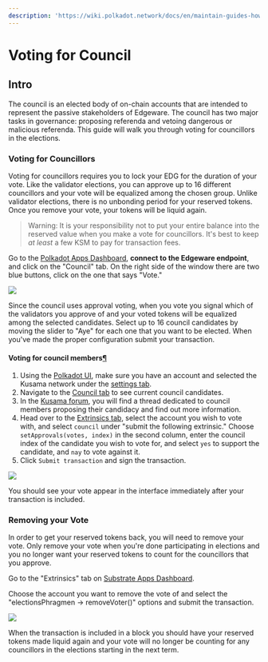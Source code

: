```yaml
---
description: 'https://wiki.polkadot.network/docs/en/maintain-guides-how-to-vote-councillor'
---
```


# Voting for Council

## Intro <a id="__docusaurus"></a>

The council is an elected body of on-chain accounts that are intended to represent the passive stakeholders of Edgeware. The council has two major tasks in governance: proposing referenda and vetoing dangerous or malicious referenda.  This guide will walk you through voting for councillors in the elections.



### Voting for Councillors

Voting for councillors requires you to lock your EDG for the duration of your vote. Like the validator elections, you can approve up to 16 different councillors and your vote will be equalized among the chosen group. Unlike validator elections, there is no unbonding period for your reserved tokens. Once you remove your vote, your tokens will be liquid again.

> Warning: It is your responsibility not to put your entire balance into the reserved value when you make a vote for councillors. It's best to keep _at least_ a few KSM to pay for transaction fees.

Go to the [Polkadot Apps Dashboard](https://polkadot.js.org/apps), **connect to the Edgeware endpoint**, and click on the "Council" tab. On the right side of the window there are two blue buttons, click on the one that says "Vote."

![](https://wiki.polkadot.network/docs/assets/council/vote.png)

Since the council uses approval voting, when you vote you signal which of the validators you approve of and your voted tokens will be equalized among the selected candidates. Select up to 16 council candidates by moving the slider to "Aye" for each one that you want to be elected. When you've made the proper configuration submit your transaction.

#### Voting for council members[¶](https://guide.kusama.network/en/latest/try/governance/#voting-for-council-members) <a id="voting-for-council-members"></a>

1. Using the [Polkadot UI](https://polkadot.js.org/apps/), make sure you have an account and selected the Kusama network under the [settings tab](https://polkadot.js.org/apps/#/settings).
2. Navigate to the [Council tab](https://polkadot.js.org/apps/#/council) to see current council candidates.
3. In the [Kusama forum](https://forum.kusama.network/), you will find a thread dedicated to council members proposing their candidacy and find out more information.
4. Head over to the [Extrinsics tab](https://polkadot.js.org/apps/#/extrinsics), select the account you wish to vote with, and select `council` under "submit the following extrinsic." Choose `setApprovals(votes, index)` in the second column, enter the council index of the candidate you wish to vote for, and select `yes` to support the candidate, and `nay` to vote against it.
5. Click `Submit transaction` and sign the transaction.

![](https://wiki.polkadot.network/docs/assets/council/vote_for_yourself.png)

You should see your vote appear in the interface immediately after your transaction is included.

### Removing your Vote

In order to get your reserved tokens back, you will need to remove your vote. Only remove your vote when you're done participating in elections and you no longer want your reserved tokens to count for the councillors that you approve.

Go to the "Extrinsics" tab on [Substrate Apps Dashboard](https://polkadot.js.org/apps).

Choose the account you want to remove the vote of and select the "electionsPhragmen -&gt; removeVoter\(\)" options and submit the transaction.

![](https://wiki.polkadot.network/docs/assets/council/remove_vote.png)

When the transaction is included in a block you should have your reserved tokens made liquid again and your vote will no longer be counting for any councillors in the elections starting in the next term.

